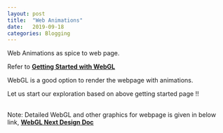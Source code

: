 ```yaml
---
layout: post
title:  "Web Animations"
date:   2019-09-18
categories: Blogging
---
```


Web Animations as spice to web page.

Refer to <b> <a href="https://developer.mozilla.org/en-US/docs/Web/API/WebGL_API/Tutorial/Getting_started_with_WebGL" > Getting Started with WebGL </a> </b>

WebGL is a good option to render the webpage with animations. 

Let us start our exploration based on above 
getting started page !!
<br>
<!---Defining the drwaing canvas -->
<canvas id="sampleCanvas1" width="400" height="200"></canvas>
<script>
//
// start here
//
function main() {
    const canvas = document.querySelector("#sampleCanvas1");
    // Initialize the GL context
    const gl = canvas.getContext("webgl");
    // Only continue if WebGL is available and working
    if (gl === null) {
      alert("Unable to initialize WebGL. Your browser or machine may not support it.");
      return;
    }
    // Set clear color to black, fully opaque
    gl.clearColor(0.0, 0.0, 0.0, 1.0);
    // Clear the color buffer with specified clear color
    gl.clear(gl.COLOR_BUFFER_BIT);
  }
  window.onload = main;
</script>
<br>
Note:
Detailed WebGL and other graphics for webpage is given in below link, 
<b> <a href="https://docs.google.com/document/d/1-lAvR9GXaNJiqUIpm3N2XuGUWv_JrkpGizDN0bNq7wY/edit#" >WebGL Next Design Doc </a> </b>
